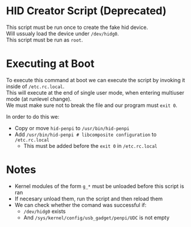 # HID Creator Script (Deprecated)

This script must be run once to create the fake hid device.   
Will ussualy load the device under `/dev/hidg0`.   
This script must be run as `root`. 

# Executing at Boot
To execute this command at boot we can execute the script by invoking it inside of `/etc.rc.local`.   
This will execute at the end of single user mode, when entering multiuser mode (at runlevel change).   
We must make sure not to break the file and our program must `exit 0`.   


In order to do this we:
   - Copy or move `hid-penpi` to `/usr/bin/hid-penpi`
   - Add `/usr/bin/hid-penpi # libcomposite configuration` to `/etc.rc.local`
      - This must be added before the `exit 0` in `/etc.rc.local`


# Notes
   - Kernel modules of the form `g_*` must be unloaded before this script is ran
   - If necesary unload them, run the script and then reload them
   - We can check whether the comand was successful if:
      - `/dev/hidg0` exists
      - And `/sys/kernel/config/usb_gadget/penpi/UDC` is not empty

